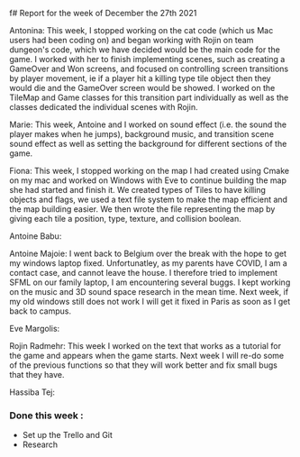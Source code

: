  f#  Report for the week of December the 27th 2021



Antonina: This week, I stopped working on the cat code (which us Mac users had been coding on) and began working with Rojin on team dungeon's code, which we have decided would be the main code for the game. I worked with her to finish implementing scenes, such as creating a GameOver and Won screens, and focused on controlling screen transitions by player movement, ie if a player hit a killing type tile object then they would die and the GameOver screen would be showed. I worked on the TileMap and Game classes for this transition part individually as well as the classes dedicated the individual scenes with Rojin.  



Marie: This week, Antoine and I worked on sound effect (i.e. the sound the player makes when he jumps), background music, and transition scene sound effect as well as setting the background for different sections of the game.



Fiona: This week, I stopped working on the map I had created using Cmake on my mac and worked on Windows with Eve to continue building the map she had started and finish it. We created types of Tiles to have killing objects and flags, we used a text file system to make the map efficient and the map building easier. We then wrote the file representing the map by giving each tile a position, type, texture, and collision boolean.



Antoine Babu:



Antoine Majoie: I went back to Belgium over the break with the hope to get my windows laptop fixed. Unfortunatley, as my parents have COVID, I am a contact case, and cannot leave the house. I therefore tried to implement SFML on our family laptop, I am encountering several buggs. I kept working on the music and 3D sound space research in the mean time. Next week, if my old windows still does not work I will get it fixed in Paris as soon as I get back to campus.



Eve Margolis:




Rojin Radmehr:
This week I worked on the text that works as a tutorial for the game and appears when the game starts. Next week I will re-do some of the previous functions so that they will work better and fix small bugs that they have. 


Hassiba Tej:


### Done this week :
- Set up the Trello and Git
- Research
